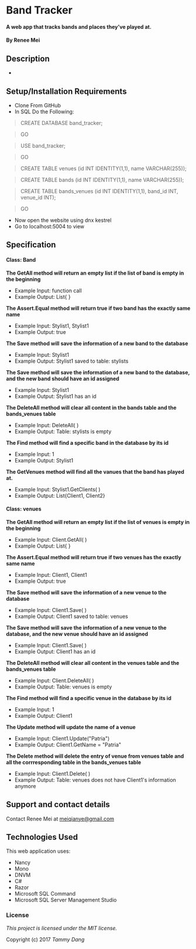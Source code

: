 # Band Tracker

#### A web app that tracks bands and places they've played at.

#### By Renee Mei

## Description
*


## Setup/Installation Requirements

* Clone From GitHub
* In SQL Do the Following:

>CREATE DATABASE band_tracker;

>GO

>USE band_tracker;

>GO

>CREATE TABLE venues (id INT IDENTITY(1,1), name VARCHAR(255));

>CREATE TABLE bands (id INT IDENTITY(1,1), name VARCHAR(255));

>CREATE TABLE bands_venues (id INT IDENTITY(1,1), band_id INT, venue_id INT);

>GO

*  Now open the website using dnx kestrel
* Go to localhost:5004 to view

## Specification

#### Class: Band

**The GetAll method will return an empty list if the list of band is empty in the beginning**
* Example Input: function call
* Example Output: List<Stylist>{ }

**The Assert.Equal method will return true if two band has the exactly same name**
* Example Input: Stylist1, Stylist1
* Example Output: true

**The Save method will save the information of a new band to the database**
* Example Input: Stylist1
* Example Output: Stylist1 saved to table: stylists

**The Save method will save the information of a new band to the database, and the new band should have an id assigned**
* Example Input: Stylist1
* Example Output: Stylist1 has an id

**The DeleteAll method will clear all content in the bands table and the bands_venues table**
* Example Input: DeleteAll( )
* Example Output: Table: stylists is empty

**The Find method will find a specific band in the database by its id**
* Example Input: 1
* Example Output: Stylist1

**The GetVenues method will find all the vanues that the band has played at.**
* Example Input: Stylist1.GetClients( )
* Example Output: List<Client>{Client1, Client2}

#### Class: venues
**The GetAll method will return an empty list if the list of venues is empty in the beginning**
* Example Input: Client.GetAll( )
* Example Output: List<Client>{ }

**The Assert.Equal method will return true if two venues has the exactly same name**
* Example Input: Client1, Client1
* Example Output: true

**The Save method will save the information of a new venue to the database**
* Example Input: Client1.Save( )
* Example Output: Client1 saved to table: venues

**The Save method will save the information of a new venue to the database, and the new venue should have an id assigned**
* Example Input: Client1.Save( )
* Example Output: Client1 has an id

**The DeleteAll method will clear all content in the venues table and the bands_venues table**
* Example Input: Client.DeleteAll( )
* Example Output: Table: venues is empty

**The Find method will find a specific venue in the database by its id**
* Example Input: 1
* Example Output: Client1

**The Update method will update the name of a venue**
* Example Input: Client1.Update("Patria")
* Example Output: Client1.GetName = "Patria"

**The Delete method will delete the entry of venue from venues table and all the corrresponding table in the bands_venues table**
* Example Input: Client1.Delete( )
* Example Output: Table: venues does not have Client1's information anymore


## Support and contact details

Contact Renee Mei at meiqianye@gmail.com

## Technologies Used

This web application uses:
* Nancy
* Mono
* DNVM
* C#
* Razor
* Microsoft SQL Command
* Microsoft SQL Server Management Studio

### License

*This project is licensed under the MIT license.*

Copyright (c) 2017 *Tammy Dang*
